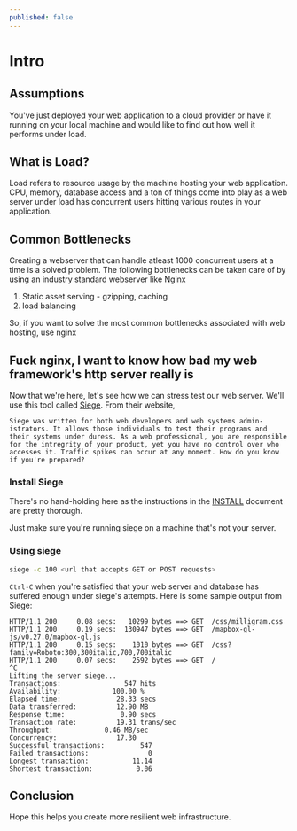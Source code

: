 ```yaml
---
published: false
---
```

# Intro

## Assumptions 

You've just deployed your web application to a cloud provider or
have it running on your local machine and would like to find out how well it
performs under load.

## What is Load?

Load refers to resource usage by the machine hosting your web application. CPU,
memory, database access and a ton of things come into play as a web server under
load has concurrent users hitting various routes in your application.

## Common Bottlenecks

Creating a webserver that can handle atleast 1000 concurrent users at a time is
a solved problem. The following bottlenecks can be taken care of by using an
industry standard webserver like Nginx

1. Static asset serving - gzipping, caching
2. load balancing

So, if you want to solve the most common bottlenecks associated with web hosting, use nginx

## Fuck nginx, I want to know how bad my web framework's http server really is

Now that we're here, let's see how we can stress test our web server. We'll use this tool called [Siege](https://github.com/JoeDog/siege). From their website,

`Siege was written for both web developers and web systems admin- istrators. It allows those individuals to test their programs and their systems under duress. As a web professional, you are responsible for the intregrity of your product, yet you have no control over who accesses it. Traffic spikes can occur at any moment. How do you know if you're prepared?`

### Install Siege

There's no hand-holding here as the instructions in the
[INSTALL](https://github.com/JoeDog/siege/blob/master/INSTALL) document are
pretty thorough.

Just make sure you're running siege on a machine that's not your server.

### Using siege 

```bash 
siege -c 100 <url that accepts GET or POST requests> 
```

`Ctrl-C` when you're satisfied that your web server and database has suffered enough under siege's
attempts. Here is some sample output from Siege:

```
HTTP/1.1 200     0.08 secs:   10299 bytes ==> GET  /css/milligram.css
HTTP/1.1 200     0.19 secs:  130947 bytes ==> GET  /mapbox-gl-js/v0.27.0/mapbox-gl.js
HTTP/1.1 200     0.15 secs:    1010 bytes ==> GET  /css?family=Roboto:300,300italic,700,700italic
HTTP/1.1 200     0.07 secs:    2592 bytes ==> GET  /
^C
Lifting the server siege...
Transactions:		         547 hits
Availability:		      100.00 %
Elapsed time:		       28.33 secs
Data transferred:	       12.90 MB
Response time:		        0.90 secs
Transaction rate:	       19.31 trans/sec
Throughput:		        0.46 MB/sec
Concurrency:		       17.30
Successful transactions:         547
Failed transactions:	           0
Longest transaction:	       11.14
Shortest transaction:	        0.06

```

## Conclusion
Hope this helps you create more resilient web infrastructure.

